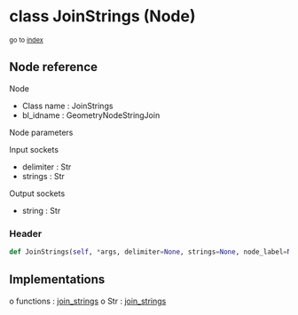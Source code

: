 # class JoinStrings (Node)

<sub>go to [index](/docs/index.md)</sub>

## Node reference

Node
 - Class name : JoinStrings
 - bl_idname : GeometryNodeStringJoin

Node parameters

Input sockets
 - delimiter : Str
 - strings : Str

Output sockets
 - string : Str

### Header

``` python
def JoinStrings(self, *args, delimiter=None, strings=None, node_label=None, node_color=None):
```

## Implementations

o functions : [join_strings](/docs/GeoNodes_classes/GLOBAL.md#join_strings)
o Str : [join_strings](/docs/GeoNodes_classes/Str.md#join_strings) 

